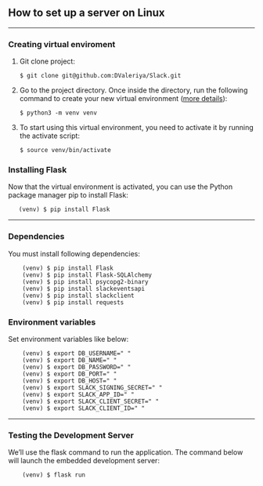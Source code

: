 ## How to set up a server on Linux
***
### Creating virtual enviroment
   1. Git clone project:
        
         `$ git clone git@github.com:DValeriya/Slack.git`
   
   2. Go to the project directory. Once inside the directory, run the following command to create your new virtual environment ([more details](https://linuxize.com/post/how-to-install-flask-on-ubuntu-18-04/)):
 
        `$ python3 -m venv venv`
        
   3. To start using this virtual environment, you need to activate it by running the activate script:
   
        `$ source venv/bin/activate`
        
### Installing Flask
   Now that the virtual environment is activated, you can use the Python package manager pip to install Flask:
   
       (venv) $ pip install Flask
       
---

### Dependencies
You must install following dependencies:
        
        (venv) $ pip install Flask  
        (venv) $ pip install Flask-SQLAlchemy
        (venv) $ pip install psycopg2-binary
        (venv) $ pip install slackeventsapi
        (venv) $ pip install slackclient
        (venv) $ pip install requests
 
### Environment variables
Set environment variables like below:
        
        (venv) $ export DB_USERNAME=" "
        (venv) $ export DB_NAME=" "
        (venv) $ export DB_PASSWORD=" "
        (venv) $ export DB_PORT=" "
        (venv) $ export DB_HOST=" "
        (venv) $ export SLACK_SIGNING_SECRET=" "
        (venv) $ export SLACK_APP_ID=" "
        (venv) $ export SLACK_CLIENT_SECRET=" "
        (venv) $ export SLACK_CLIENT_ID=" "
        
---

### Testing the Development Server
        
   We’ll use the flask command to run the application. The command below will launch the embedded development server:

        (venv) $ flask run

